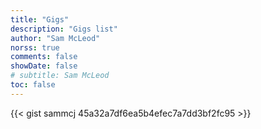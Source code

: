 ```yaml
---
title: "Gigs"
description: "Gigs list"
author: "Sam McLeod"
norss: true
comments: false
showDate: false
# subtitle: Sam McLeod
toc: false
---
```


{{< gist sammcj 45a32a7df6ea5b4efec7a7dd3bf2fc95 >}}
